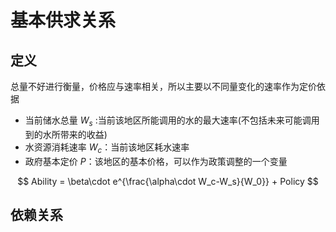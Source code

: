 # 基本供求关系

## 定义

总量不好进行衡量，价格应与速率相关，所以主要以不同量变化的速率作为定价依据

- 当前储水总量 $W_s$ :当前该地区所能调用的水的最大速率(不包括未来可能调用到的水所带来的收益)
- 水资源消耗速率 $W_c$：当前该地区耗水速率
- 政府基本定价 $P$：该地区的基本价格，可以作为政策调整的一个变量


$$
Ability = \beta\cdot e^{\frac{\alpha\cdot W_c-W_s}{W_0}} + Policy
$$

## 依赖关系